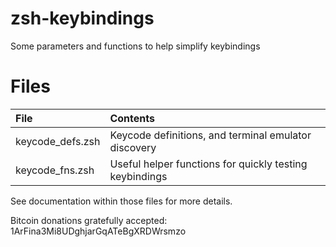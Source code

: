 # zsh-keybindings
Some parameters and functions to help simplify keybindings

# Files
| File             | Contents                                                |
|:-----------------|:--------------------------------------------------------|
| keycode_defs.zsh | Keycode definitions, and terminal emulator discovery    |
| keycode_fns.zsh  | Useful helper functions for quickly testing keybindings |

See documentation within those files for more details.

Bitcoin donations gratefully accepted: 1ArFina3Mi8UDghjarGqATeBgXRDWrsmzo

